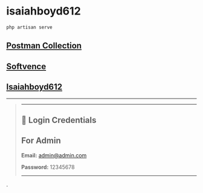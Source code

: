 # isaiahboyd612

```shell
php artisan serve
```

## [Postman Collection](https://documenter.getpostman.com/view/32086283/2sB2j98V1k)

## [Softvence](https://isaiahboyd612.softvencefsd.xyz)

## [Isaiahboyd612](.)

---

> ---
>
> ## 🔑 Login Credentials
>
> ## For Admin
>
> **Email:** <admin@admin.com>
>
> **Password:** 12345678
>
> ---

.
